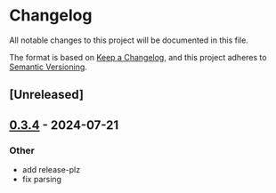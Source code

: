 # Changelog
All notable changes to this project will be documented in this file.

The format is based on [Keep a Changelog](https://keepachangelog.com/en/1.0.0/),
and this project adheres to [Semantic Versioning](https://semver.org/spec/v2.0.0.html).

## [Unreleased]

## [0.3.4](https://github.com/DenisGorbachev/create-rust-github-repo/compare/v0.3.3...v0.3.4) - 2024-07-21

### Other
- add release-plz
- fix parsing
